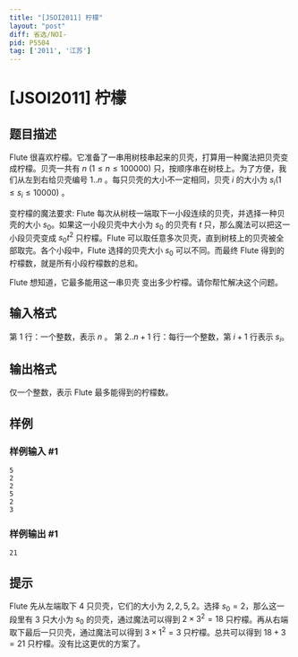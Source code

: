 ```yaml
---
title: "[JSOI2011] 柠檬"
layout: "post"
diff: 省选/NOI-
pid: P5504
tag: ['2011', '江苏']
---
```

# [JSOI2011] 柠檬
## 题目描述

$\text{Flute}$ 很喜欢柠檬。它准备了一串用树枝串起来的贝壳，打算用一种魔法把贝壳变成柠檬。贝壳一共有 $n$ $(1≤n≤100000)$ 只，按顺序串在树枝上。为了方便，我们从左到右给贝壳编号 $1..n$ 。每只贝壳的大小不一定相同，贝壳 $i$ 的大小为 $s_i(1≤s_i≤10000)$ 。

变柠檬的魔法要求$:\ \text{Flute}$ 每次从树枝一端取下一小段连续的贝壳，并选择一种贝壳的大小 $s_0$。如果这一小段贝壳中大小为 $s_0$ 的贝壳有 $t$ 只，那么魔法可以把这一小段贝壳变成 $s_0t^2$ 只柠檬。$\text{Flute}$ 可以取任意多次贝壳，直到树枝上的贝壳被全部取完。各个小段中，$\text{Flute}$ 选择的贝壳大小 $s_0$ 可以不同。而最终 $\text{Flute}$ 得到的柠檬数，就是所有小段柠檬数的总和。

$\text{Flute}$ 想知道，它最多能用这一串贝壳
变出多少柠檬。请你帮忙解决这个问题。
## 输入格式

第 $1$ 行：一个整数，表示 $n$ 。
第 $2..n+1$ 行：每行一个整数，第 $i+1$ 行表示 $s_i$。
## 输出格式

仅一个整数，表示 $\text{Flute}$ 最多能得到的柠檬数。
## 样例

### 样例输入 #1
```
5
2
2
5
2
3
```
### 样例输出 #1
```
21
```
## 提示

$\text{Flute}$ 先从左端取下 $4$ 只贝壳，它们的大小为 $2, 2, 5, 2$。选择 $s_0=2$，那么这一段里有 $3$ 只大小为 $s_0$ 的贝壳，通过魔法可以得到 $2×3^2 = 18$ 只柠檬。再从右端取下最后一只贝壳，通过魔法可以得到 $3×1^2 = 3$ 只柠檬。总共可以得到 $18+3=21$ 只柠檬。没有比这更优的方案了。
